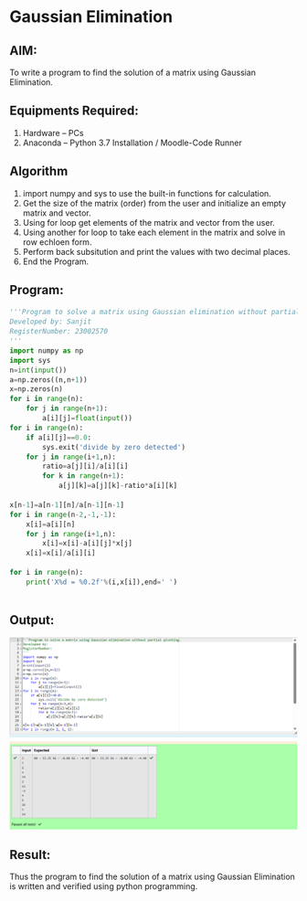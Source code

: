# Gaussian Elimination

## AIM:
To write a program to find the solution of a matrix using Gaussian Elimination.

## Equipments Required:
1. Hardware – PCs
2. Anaconda – Python 3.7 Installation / Moodle-Code Runner

## Algorithm
1. import numpy and sys to use the built-in functions for calculation.
2. Get the size of the matrix (order) from the user and initialize an empty matrix and vector.
3. Using for loop get elements of the matrix and vector from the user.
4. Using another for loop to take each element in the matrix and solve in row echloen form.
5. Perform back subsitution and print the values with two decimal places.
6. End the Program.

## Program:
```python
'''Program to solve a matrix using Gaussian elimination without partial pivoting.
Developed by: Sanjit    
RegisterNumber: 23002570
'''
import numpy as np
import sys 
n=int(input())
a=np.zeros((n,n+1))
x=np.zeros(n)
for i in range(n):
    for j in range(n+1):
        a[i][j]=float(input())
for i in range(n):
    if a[i][j]==0.0:
        sys.exit('divide by zero detected')
    for j in range(i+1,n):
        ratio=a[j][i]/a[i][i]
        for k in range(n+1):
            a[j][k]=a[j][k]-ratio*a[i][k]
            
x[n-1]=a[n-1][n]/a[n-1][n-1]
for i in range(n-2,-1,-1):
    x[i]=a[i][n]
    for j in range(i+1,n):
        x[i]=x[i]-a[i][j]*x[j]
    x[i]=x[i]/a[i][i]
    
for i in range(n):
    print('X%d = %0.2f'%(i,x[i]),end=' ')



```

## Output:
![gaussian elimination](exp6maths.png)


## Result:
Thus the program to find the solution of a matrix using Gaussian Elimination is written and verified using python programming.


